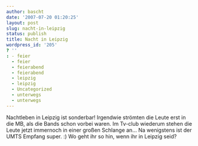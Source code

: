```yaml
---
author: bascht
date: '2007-07-20 01:20:25'
layout: post
slug: nacht-in-leipzig
status: publish
title: Nacht in Leipzig
wordpress_id: '205'
? ''
: - feier
  - feier
  - feierabend
  - feierabend
  - leipzig
  - leipzig
  - Uncategorized
  - unterwegs
  - unterwegs
---
```


Nachtleben in Leipzig ist sonderbar! Irgendwie strömten die Leute
erst in die MB, als die Bands schon vorbei waren. Im Tv-club
wiederum stehen die Leute jetzt immernoch in einer großen Schlange
an... Na wenigstens ist der UMTS Empfang super. :) Wo geht ihr so
hin, wenn ihr in Leipzig seid?


